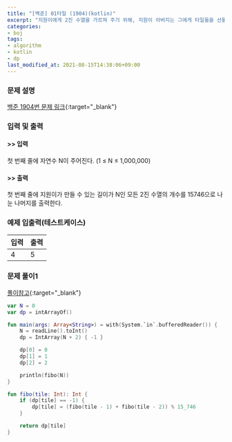 ```yaml
---
title: "[백준] 01타일 (1904)(kotlin)"
excerpt: "지원이에게 2진 수열을 가르쳐 주기 위해, 지원이 아버지는 그에게 타일들을 선물해주셨다."
categories:
- boj
tags:
- algorithm
- kotlin
- dp
last_modified_at: 2021-08-15T14:38:06+09:00
---
```



### 문제 설명
[백준 1904번 문제 링크](https://www.acmicpc.net/problem/1904#description){:target="_blank"}




### 입력 및 출력
#### >> 입력
첫 번째 줄에 자연수 N이 주어진다. (1 ≤ N ≤ 1,000,000)



#### >> 출력
첫 번째 줄에 지원이가 만들 수 있는 길이가 N인 모든 2진 수열의 개수를 15746으로 나눈 나머지를 출력한다.





### 예제 입출력(테스트케이스)


|입력|출력|
|-----|------|
|4|5|




### 문제 풀이1
[풀이참고](https://st-lab.tistory.com/125){:target="_blank"}
```kotlin
var N = 0
var dp = intArrayOf()

fun main(args: Array<String>) = with(System.`in`.bufferedReader()) {
    N = readLine().toInt()
    dp = IntArray(N + 2) { -1 }

    dp[0] = 0
    dp[1] = 1
    dp[2] = 2

    println(fibo(N))
}

fun fibo(tile: Int): Int {
    if (dp[tile] == -1) {
        dp[tile] = (fibo(tile - 1) + fibo(tile - 2)) % 15_746
    }

    return dp[tile]
}
```